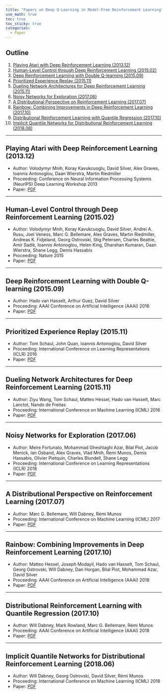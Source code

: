 ```yaml
---
title: "Papers on Deep Q-Learning in Model-Free Reinforcement Learning"
use_math: true
toc: true
toc_sticky: true
categories:
  - Paper
---
```


## Outline
  
  1. [Playing Atari with Deep Reinforcement Learning (2013.12)](#1)
  2. [Human-Level Control through Deep Reinforcement Learning (2015.02)](#2)
  3. [Deep Reinforcement Learning with Double Q-learning (2015.09)](#3)
  4. [Prioritized Experience Replay (2015.11)](#4)
  5. [Dueling Network Architectures for Deep Reinforcement Learning (2015.11)](#5)
  6. [Noisy Networks for Exploration (2017.06)](#6)
  7. [A Distributional Perspective on Reinforcement Learning (2017.07)](#7)
  8. [Rainbow: Combining Improvements in Deep Reinforcement Learning (2017.10)](#8)
  9. [Distributional Reinforcement Learning with Quantile Regression (2017.10)](#9)
  10. [Implicit Quantile Networks for Distributional Reinforcement Learning (2018.06)](#10)

---

<a name="1"></a>

## Playing Atari with Deep Reinforcement Learning (2013.12)

- Author: Volodymyr Mnih, Koray Kavukcuoglu, David Silver, Alex Graves, Ioannis Antonoglou, Daan Wierstra, Martin Riedmiller
- Proceeding: Conference on Neural Information Processing Systems (NeurIPS) Deep Learning Workshop 2013
- Paper: [PDF](https://arxiv.org/pdf/1312.5602.pdf)

---

<a name="2"></a>

## Human-Level Control through Deep Reinforcement Learning (2015.02)

- Author: Volodymyr Mnih, Koray Kavukcuoglu, David Silver, Andrei A. Rusu, Joel Veness, Marc G. Bellemare, Alex Graves, Martin Riedmiller, Andreas K. Fidjeland, Georg Ostrovski, Stig Petersen, Charles Beattie, Amir Sadik, Ioannis Antonoglou, Helen King, Dharshan Kumaran, Daan Wierstra, Shane Legg, Demis Hassabis
- Proceeding: Nature 2015
- Paper: [PDF](https://storage.googleapis.com/deepmind-media/dqn/DQNNaturePaper.pdf)

---

<a name="3"></a>

## Deep Reinforcement Learning with Double Q-learning (2015.09)

- Author: Hado van Hasselt, Arthur Guez, David Silver
- Proceeding: AAAI Conference on Artificial Intelligence (AAAI) 2016
- Paper: [PDF](https://arxiv.org/pdf/1509.06461.pdf)

---

<a name="4"></a>

## Prioritized Experience Replay (2015.11)

- Author: Tom Schaul, John Quan, Ioannis Antonoglou, David Silver
- Proceeding: International Conference on Learning Representations (ICLR) 2016
- Paper: [PDF](https://arxiv.org/pdf/1511.05952.pdf)

---

<a name="5"></a>

## Dueling Network Architectures for Deep Reinforcement Learning (2015.11)

- Author: Ziyu Wang, Tom Schaul, Matteo Hessel, Hado van Hasselt, Marc Lanctot, Nando de Freitas
- Proceeding: International Conference on Machine Learning (ICML) 2016
- Paper: [PDF](https://arxiv.org/pdf/1511.06581.pdf)

---

<a name="6"></a>

## Noisy Networks for Exploration (2017.06)

- Author: Meire Fortunato, Mohammad Gheshlaghi Azar, Bilal Piot, Jacob Menick, Ian Osband, Alex Graves, Vlad Mnih, Remi Munos, Demis Hassabis, Olivier Pietquin, Charles Blundell, Shane Legg
- Proceeding: International Conference on Learning Representations (ICLR) 2018
- Paper: [PDF](https://arxiv.org/pdf/1706.10295.pdf)

---

<a name="7"></a>

## A Distributional Perspective on Reinforcement Learning (2017.07)

- Author: Marc G. Bellemare, Will Dabney, Rémi Munos
- Proceeding: International Conference on Machine Learning (ICML) 2017
- Paper: [PDF](https://arxiv.org/pdf/1707.06887.pdf)

---

<a name="8"></a>

## Rainbow: Combining Improvements in Deep Reinforcement Learning (2017.10)

- Author: Matteo Hessel, Joseph Modayil, Hado van Hasselt, Tom Schaul, Georg Ostrovski, Will Dabney, Dan Horgan, Bilal Piot, Mohammad Azar, David Silver
- Proceeding: AAAI Conference on Artificial Intelligence (AAAI) 2018
- Paper: [PDF](https://arxiv.org/pdf/1710.02298.pdf)

---

<a name="9"></a>

## Distributional Reinforcement Learning with Quantile Regression (2017.10)

- Author: Will Dabney, Mark Rowland, Marc G. Bellemare, Rémi Munos
- Proceeding: AAAI Conference on Artificial Intelligence (AAAI) 2018
- Paper: [PDF](https://arxiv.org/pdf/1710.10044.pdf)

---

<a name="10"></a>

## Implicit Quantile Networks for Distributional Reinforcement Learning (2018.06)

- Author: Will Dabney, Georg Ostrovski, David Silver, Rémi Munos
- Proceeding: International Conference on Machine Learning (ICML) 2018
- Paper: [PDF](https://arxiv.org/pdf/1806.06923.pdf)
